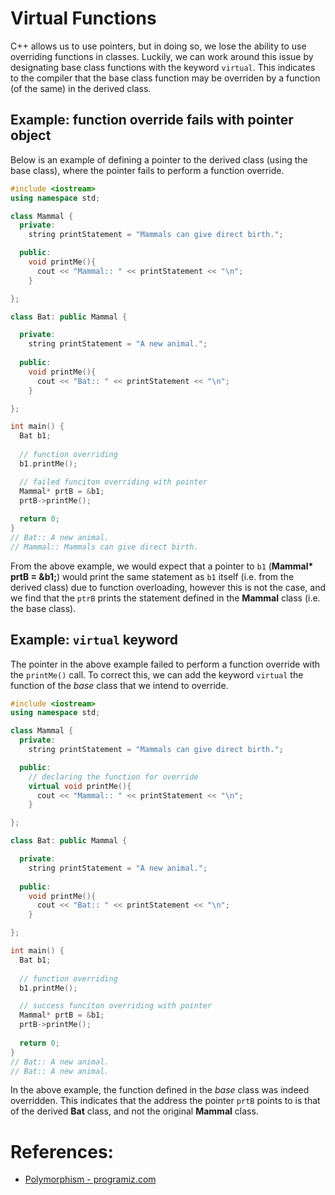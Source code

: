 # Virtual Functions

C++ allows us to use pointers, but in doing so, we lose the ability to use overriding functions in classes. Luckily, we can work around this issue by designating base class functions with the keyword `virtual`. This indicates to the compiler that the base class function may be overriden by a function (of the same) in the derived class.

## Example: function override fails with pointer object
Below is an example of defining a pointer to the derived class (using the base class), where the pointer fails to perform a function override.
```c++
#include <iostream>
using namespace std;

class Mammal {
  private:
    string printStatement = "Mammals can give direct birth.";

  public: 
    void printMe(){
      cout << "Mammal:: " << printStatement << "\n";
    }

};

class Bat: public Mammal {

  private:
    string printStatement = "A new animal.";
  
  public:
    void printMe(){
      cout << "Bat:: " << printStatement << "\n";
    }

};

int main() {
  Bat b1;
  
  // function overriding
  b1.printMe();

  // failed funciton overriding with pointer
  Mammal* prtB = &b1;
  prtB->printMe();
  
  return 0;
}
// Bat:: A new animal.
// Mammal:: Mammals can give direct birth.

```
From the above example, we would expect that a pointer to `b1` (__Mammal* prtB = &b1;__) would print the same statement as `b1` itself (i.e. from the derived class) due to function overloading, however this is not the case, and we find that the `ptrB` prints the statement defined in the __Mammal__ class (i.e. the base class).

## Example: `virtual` keyword
The pointer in the above example failed to perform a function override with the `printMe()` call. To correct this, we can add the keyword `virtual` the function of the _base_ class that we intend to override.

```c++
#include <iostream>
using namespace std;

class Mammal {
  private:
    string printStatement = "Mammals can give direct birth.";

  public: 
    // declaring the function for override
    virtual void printMe(){
      cout << "Mammal:: " << printStatement << "\n";
    }

};

class Bat: public Mammal {

  private:
    string printStatement = "A new animal.";
  
  public:
    void printMe(){
      cout << "Bat:: " << printStatement << "\n";
    }

};

int main() {
  Bat b1;
  
  // function overriding
  b1.printMe();

  // success funciton overriding with pointer
  Mammal* prtB = &b1;
  prtB->printMe();
  
  return 0;
}
// Bat:: A new animal.
// Bat:: A new animal.
```
In the above example, the function defined in the _base_ class was indeed overridden. This indicates that the address the pointer `prtB` points to is that of the derived __Bat__ class, and not the original __Mammal__ class. 

# References:
- [Polymorphism - programiz.com](https://www.programiz.com/cpp-programming/polymorphism)
